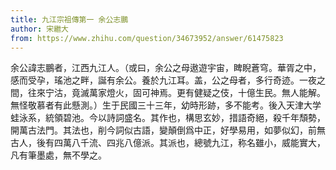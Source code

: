 ```yaml
---
title: 九江宗祖傳第一 余公志鵬
author: 宋繼大
from: https://www.zhihu.com/question/34673952/answer/61475823
---
```

余公諱志鵬者，江西九江人。（或曰，余公之母遨遊宇宙，睥睨蒼穹。華胥之中，感而受孕，瑤池之畔，誕有余公。養於九江耳。盖，公之母者，多行奇迹。一夜之間，往來宁沽，竟滅萬家燈火，固可神焉。更有健疑之伎，十億生民。無人能解。無怪敬慕者有此懸測。）生于民國三十三年，幼時形跡，多不能考。後入天津大学蛙泳系，統領碧池。今以詩詞盛名。其作也，構思玄妙，措語奇絕，殺千年頹勢，開萬古法門。其法也，削今詞似古語，變顛倒爲中正，好學易用，如夢似幻，前無古人，後有四萬八千流、四兆八億派。其派也，總號九江，称名雖小，威能實大，凡有筆墨處，無不學之。
